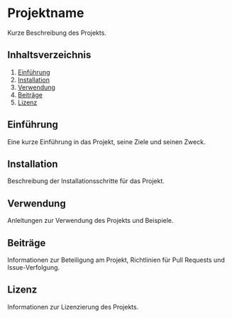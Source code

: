 # Projektname

Kurze Beschreibung des Projekts.

## Inhaltsverzeichnis

1. [Einführung](#einführung)
2. [Installation](#installation)
3. [Verwendung](#verwendung)
4. [Beiträge](#beiträge)
5. [Lizenz](#lizenz)

## Einführung

Eine kurze Einführung in das Projekt, seine Ziele und seinen Zweck.

## Installation

Beschreibung der Installationsschritte für das Projekt.

## Verwendung

Anleitungen zur Verwendung des Projekts und Beispiele.

## Beiträge

Informationen zur Beteiligung am Projekt, Richtlinien für Pull Requests und Issue-Verfolgung.

## Lizenz

Informationen zur Lizenzierung des Projekts.
